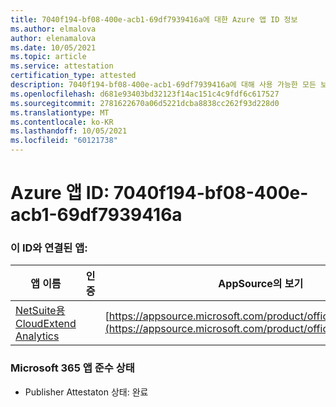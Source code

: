 ```yaml
---
title: 7040f194-bf08-400e-acb1-69df7939416a에 대한 Azure 앱 ID 정보
ms.author: elmalova
author: elenamalova
ms.date: 10/05/2021
ms.topic: article
ms.service: attestation
certification_type: attested
description: 7040f194-bf08-400e-acb1-69df7939416a에 대해 사용 가능한 모든 보안 및 규정 준수 정보입니다.
ms.openlocfilehash: d681e93403bd32123f14ac151c4c9fdf6c617527
ms.sourcegitcommit: 2781622670a06d5221dcba8838cc262f93d228d0
ms.translationtype: MT
ms.contentlocale: ko-KR
ms.lasthandoff: 10/05/2021
ms.locfileid: "60121738"
---
```

# <a name="azure-app-id-7040f194-bf08-400e-acb1-69df7939416a"></a>Azure 앱 ID: 7040f194-bf08-400e-acb1-69df7939416a


### <a name="apps-associated-with-this-id"></a>이 ID와 연결된 앱:
| **앱 이름** | **인증** | **AppSource의 보기** |
|--------------|---------------|-----------------------|
| [NetSuite용 CloudExtend Analytics](https://docs.microsoft.com/microsoft-365-app-certification/forward/WA200002784) |  | [https://appsource.microsoft.com/product/office/WA200002784](https://appsource.microsoft.com/product/office/WA200002784) |

### <a name="microsoft-365-app-compliance-status"></a>Microsoft 365 앱 준수 상태
- Publisher Attestaton 상태: 완료
